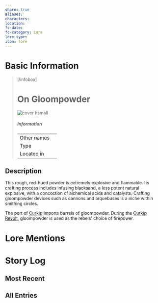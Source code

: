 ```yaml
---
share: true
aliases: 
characters: 
location: 
fc-date: 
fc-category: Lore
lore_type: 
icon: lore
---
```

# Basic Information
> [!infobox]
> # On Gloompowder
> ![cover hsmall](insertimage.png)
> ##### Information
> |   |  |
> | ---- | ---- |
> | Other names | |
> | Type||
> | Located in | |
## Description
This rough, red-hued powder is extremely explosive and flammable. Its crafting process includes infusing blacksand, a less potent natural explosive, with a concoction of alchemical acids and catalysts. Crafting gloompowder devices such as cannons and arquebuses is a niche within smithing circles.

The port of [Curkip](../Locations/Settlements/Curkip.md) imports barrels of gloompowder. During the [Curkip Revolt](../../Curkip%20Revolt.md), gloompowder is used as the rebels' choice of firepower.
# Lore Mentions
# Story Log
## Most Recent

## All Entries
